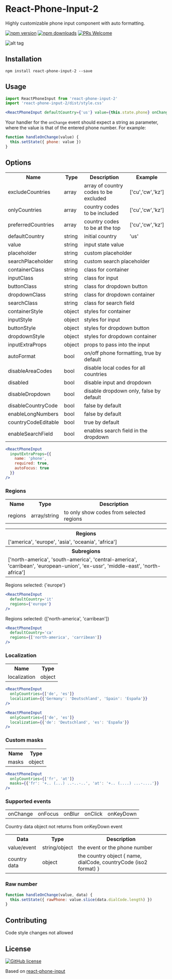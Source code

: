 # React-Phone-Input-2
Highly customizable phone input component with auto formatting.

[![npm version](https://img.shields.io/npm/v/react-phone-input-2.svg?style=flat)](https://www.npmjs.com/package/react-phone-input-2) [![npm downloads](https://img.shields.io/npm/dm/react-phone-input-2.svg?style=flat)](https://www.npmjs.com/package/react-phone-input-2) [![PRs Welcome](https://img.shields.io/badge/PRs-welcome-brightgreen.svg)](https://github.com/bl00mber/react-phone-input-2#contributing)

![alt tag](https://media.giphy.com/media/xiORAWnqoTJDsH0UOI/giphy.gif)

## Installation
```shell-script
npm install react-phone-input-2 --save
```

## Usage
```jsx
import ReactPhoneInput from 'react-phone-input-2'
import 'react-phone-input-2/dist/style.css'

<ReactPhoneInput defaultCountry={'us'} value={this.state.phone} onChange={handleOnChange}/>
```

Your handler for the `onChange` event should expect a string as
parameter, where the value is that of the entered phone number. For example:

```jsx
function handleOnChange(value) {
  this.setState({ phone: value })
}
```

## Options
<table>
  <tr>
    <th> Name </th>
    <th> Type </th>
    <th> Description </th>
    <th> Example </th>
  </tr>
  <tr>
    <td> excludeCountries </td>
    <td> array </td>
    <td> array of country codes to be excluded </td>
    <td> ['cu','cw','kz'] </td>
  </tr>
  <tr>
    <td> onlyCountries </td>
    <td> array </td>
    <td> country codes to be included </td>
    <td> ['cu','cw','kz'] </td>
  </tr>
  <tr>
    <td> preferredCountries </td>
    <td> array </td>
    <td> country codes to be at the top </td>
    <td> ['cu','cw','kz'] </td>
  </tr>

  <tr>
    <td> defaultCountry </td>
    <td> string </td>
    <td> initial country </td>
    <td> 'us' </td>
  </tr>
  <tr>
    <td> value </td>
    <td> string </td>
    <td colspan="2"> input state value </td>
  </tr>
  <tr>
    <td> placeholder </td>
    <td> string </td>
    <td colspan="2"> custom placeholder </td>
  </tr>
  <tr>
    <td> searchPlaceholder </td>
    <td> string </td>
    <td colspan="2"> custom search placeholder </td>
  </tr>

  <tr>
    <td> containerClass </td>
    <td> string </td>
    <td colspan="2"> class for container </td>
  </tr>
  <tr>
    <td> inputClass </td>
    <td> string </td>
    <td colspan="2"> class for input </td>
  </tr>
  <tr>
    <td> buttonClass </td>
    <td> string </td>
    <td colspan="2"> class for dropdown button </td>
  </tr>
  <tr>
    <td> dropdownClass </td>
    <td> string </td>
    <td colspan="2"> class for dropdown container </td>
  </tr>
  <tr>
    <td> searchClass </td>
    <td> string </td>
    <td colspan="2"> class for search field </td>
  </tr>

  <tr>
    <td> containerStyle </td>
    <td> object </td>
    <td colspan="2"> styles for container </td>
  </tr>
  <tr>
    <td> inputStyle </td>
    <td> object </td>
    <td colspan="2"> styles for input </td>
  </tr>
  <tr>
    <td> buttonStyle </td>
    <td> object </td>
    <td colspan="2"> styles for dropdown button </td>
  </tr>
  <tr>
    <td> dropdownStyle </td>
    <td> object </td>
    <td colspan="2"> styles for dropdown container </td>
  </tr>

  <tr>
    <td> inputExtraProps </td>
    <td> object </td>
    <td colspan="2"> props to pass into the input </td>
  </tr>

  <tr>
    <td> autoFormat </td>
    <td> bool </td>
    <td colspan="2"> on/off phone formatting, true by default </td>
  </tr>
  <tr>
    <td> disableAreaCodes </td>
    <td> bool </td>
    <td colspan="2"> disable local codes for all countries </td>
  </tr>
  <tr>
    <td> disabled </td>
    <td> bool </td>
    <td colspan="2"> disable input and dropdown </td>
  </tr>
  <tr>
    <td> disableDropdown </td>
    <td> bool </td>
    <td colspan="2"> disable dropdown only, false by default </td>
  </tr>
  <tr>
    <td> disableCountryCode </td>
    <td> bool </td>
    <td colspan="2"> false by default </td>
  </tr>
  <tr>
    <td> enableLongNumbers </td>
    <td> bool </td>
    <td colspan="2"> false by default </td>
  </tr>
  <tr>
    <td> countryCodeEditable </td>
    <td> bool </td>
    <td colspan="2"> true by default </td>
  </tr>
  <tr>
    <td> enableSearchField </td>
    <td> bool </td>
    <td colspan="2"> enables search field in the dropdown </td>
  </tr>
</table>

```jsx
<ReactPhoneInput
  inputExtraProps={{
    name: 'phone',
    required: true,
    autoFocus: true
  }}
/>
```

### Regions
<table>
  <tr>
    <th> Name </th>
    <th> Type </th>
    <th> Description </th>
  </tr>
  <tr>
    <td> regions </td>
    <td> array/string </td>
    <td> to only show codes from selected regions </td>
  </tr>
</table>

<table>
  <tr>
    <th> Regions </th>
  </tr>
  <tr>
    <td> ['america', 'europe', 'asia', 'oceania', 'africa'] </td>
  </tr>
  <tr>
    <th> Subregions </th>
  </tr>
  <tr>
    <td> ['north-america', 'south-america', 'central-america', 'carribean', 'european-union', 'ex-ussr', 'middle-east', 'north-africa'] </td>
  </tr>
</table>

Regions selected: {'europe'}
```jsx
<ReactPhoneInput
  defaultCountry='it'
  regions={'europe'}
/>
```

Regions selected: {['north-america', 'carribean']}
```jsx
<ReactPhoneInput
  defaultCountry='ca'
  regions={['north-america', 'carribean']}
/>
```

### Localization
<table>
  <tr>
    <th> Name </th>
    <th> Type </th>
  </tr>
  <tr>
    <td> localization </td>
    <td> object </td>
  </tr>
</table>

```jsx
<ReactPhoneInput
  onlyCountries={['de', 'es']}
  localization={{'Germany': 'Deutschland', 'Spain': 'España'}}
/>

<ReactPhoneInput
  onlyCountries={['de', 'es']}
  localization={{'de': 'Deutschland', 'es': 'España'}}
/>
```

### Custom masks
<table>
  <tr>
    <th> Name </th>
    <th> Type </th>
  </tr>
  <tr>
    <td> masks </td>
    <td> object </td>
  </tr>
</table>

```jsx
<ReactPhoneInput
  onlyCountries={['fr', 'at']}
  masks={{'fr': '+.. (...) ..-..-..', 'at': '+.. (....) ...-....'}}
/>
```

### Supported events
<table>
  <tr>
    <td> onChange </td>
    <td> onFocus </td>
    <td> onBlur </td>
    <td> onClick </td>
    <td> onKeyDown </td>
  </tr>
</table>

Country data object not returns from onKeyDown event

<table>
  <tr>
    <th> Data </th>
    <th> Type </th>
    <th> Description </th>
  </tr>
  <tr>
    <td> value/event </td>
    <td> string/object </td>
    <td> the event or the phone number </td>
  </tr>
  <tr>
    <td> country data </td>
    <td> object </td>
    <td> the country object { name, dialCode, countryCode (iso2 format) } </td>
  </tr>
</table>

### Raw number
```jsx
function handleOnChange(value, data) {
  this.setState({ rawPhone: value.slice(data.dialCode.length) })
}
```

## Contributing
Code style changes not allowed

## License
[![GitHub license](https://img.shields.io/badge/license-MIT-blue.svg)](https://github.com/bl00mber/react-phone-input-2/blob/master/LICENSE)

Based on [react-phone-input](https://github.com/razagill/react-phone-input)
